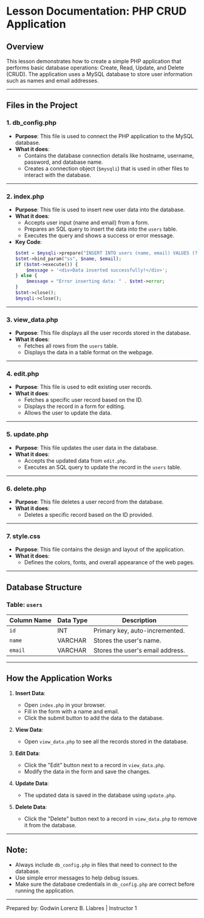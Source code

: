 # Lesson Documentation: PHP CRUD Application

## Overview

This lesson demonstrates how to create a simple PHP application that performs basic database operations: Create, Read, Update, and Delete (CRUD). The application uses a MySQL database to store user information such as names and email addresses.

---

## Files in the Project

### 1. **db_config.php**

- **Purpose**: This file is used to connect the PHP application to the MySQL database.
- **What it does**:
  - Contains the database connection details like hostname, username, password, and database name.
  - Creates a connection object (`$mysqli`) that is used in other files to interact with the database.

---

### 2. **index.php**

- **Purpose**: This file is used to insert new user data into the database.
- **What it does**:
  - Accepts user input (name and email) from a form.
  - Prepares an SQL query to insert the data into the `users` table.
  - Executes the query and shows a success or error message.
- **Key Code**:
  ```php
  $stmt = $mysqli->prepare("INSERT INTO users (name, email) VALUES (?, ?)");
  $stmt->bind_param("ss", $name, $email);
  if ($stmt->execute()) {
      $message = '<div>Data inserted successfully!</div>';
  } else {
      $message = "Error inserting data: " . $stmt->error;
  }
  $stmt->close();
  $mysqli->close();
  ```

---

### 3. **view_data.php**

- **Purpose**: This file displays all the user records stored in the database.
- **What it does**:
  - Fetches all rows from the `users` table.
  - Displays the data in a table format on the webpage.

---

### 4. **edit.php**

- **Purpose**: This file is used to edit existing user records.
- **What it does**:
  - Fetches a specific user record based on the ID.
  - Displays the record in a form for editing.
  - Allows the user to update the data.

---

### 5. **update.php**

- **Purpose**: This file updates the user data in the database.
- **What it does**:
  - Accepts the updated data from `edit.php`.
  - Executes an SQL query to update the record in the `users` table.

---

### 6. **delete.php**

- **Purpose**: This file deletes a user record from the database.
- **What it does**:
  - Deletes a specific record based on the ID provided.

---

### 7. **style.css**

- **Purpose**: This file contains the design and layout of the application.
- **What it does**:
  - Defines the colors, fonts, and overall appearance of the web pages.

---

## Database Structure

### Table: `users`

| Column Name | Data Type | Description                      |
| ----------- | --------- | -------------------------------- |
| `id`        | INT       | Primary key, auto-incremented.   |
| `name`      | VARCHAR   | Stores the user's name.          |
| `email`     | VARCHAR   | Stores the user's email address. |

---

## How the Application Works

1. **Insert Data**:

   - Open `index.php` in your browser.
   - Fill in the form with a name and email.
   - Click the submit button to add the data to the database.

2. **View Data**:

   - Open `view_data.php` to see all the records stored in the database.

3. **Edit Data**:

   - Click the "Edit" button next to a record in `view_data.php`.
   - Modify the data in the form and save the changes.

4. **Update Data**:

   - The updated data is saved in the database using `update.php`.

5. **Delete Data**:
   - Click the "Delete" button next to a record in `view_data.php` to remove it from the database.

---

## Note:

- Always include `db_config.php` in files that need to connect to the database.
- Use simple error messages to help debug issues.
- Make sure the database credentials in `db_config.php` are correct before running the application.

---

Prepared by: Godwin Lorenz B. Llabres | Instructor 1
